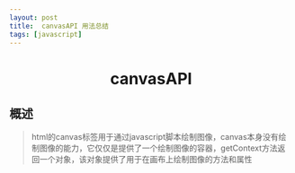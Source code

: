 ```yaml
---
layout: post
title:	canvasAPI 用法总结
tags: [javascript]
---
```


<h1 style="text-align:center;">canvasAPI</h1>

## 概述
> html的canvas标签用于通过javascript脚本绘制图像，canvas本身没有绘制图像的能力，它仅仅是提供了一个绘制图像的容器，getContext方法返回一个对象，该对象提供了用于在画布上绘制图像的方法和属性
